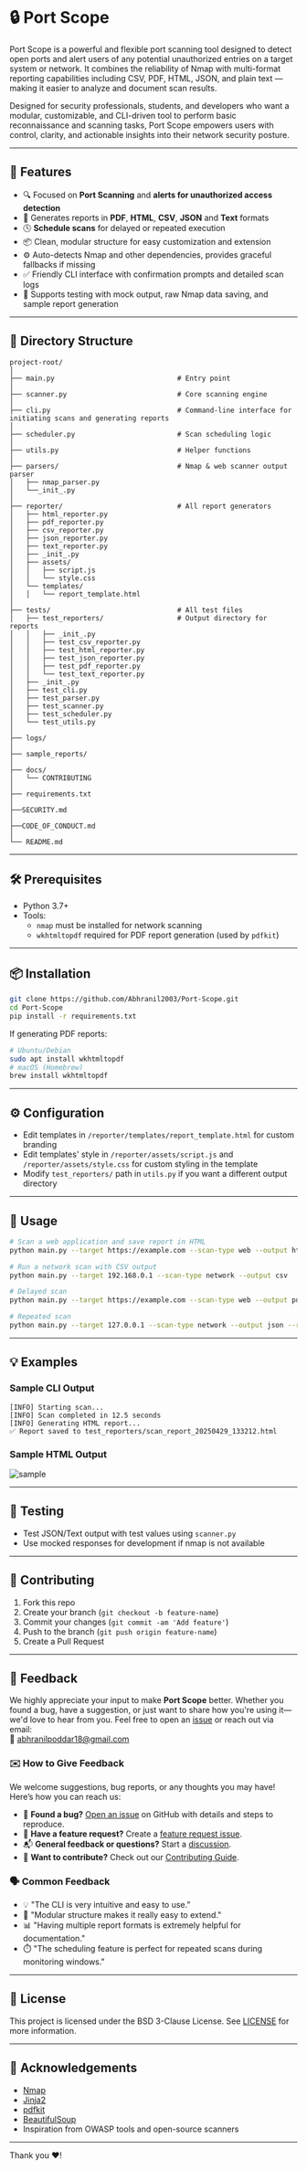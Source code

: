 # 🔒 Port Scope

Port Scope is a powerful and flexible port scanning tool designed to detect open ports and alert users of any potential unauthorized entries on a target system or network. It combines the reliability of Nmap with multi-format reporting capabilities including CSV, PDF, HTML, JSON, and plain text — making it easier to analyze and document scan results.

Designed for security professionals, students, and developers who want a modular, customizable, and CLI-driven tool to perform basic reconnaissance and scanning tasks, Port Scope empowers users with control, clarity, and actionable insights into their network security posture.

---

## 🚀 Features

- 🔍 Focused on **Port Scanning** and **alerts for unauthorized access detection**
- 📄 Generates reports in **PDF**, **HTML**, **CSV**, **JSON** and **Text** formats
- 🕓 **Schedule scans** for delayed or repeated execution
- 📦 Clean, modular structure for easy customization and extension
- ⚙️ Auto-detects Nmap and other dependencies, provides graceful fallbacks if missing
- ✅ Friendly CLI interface with confirmation prompts and detailed scan logs
- 🧪 Supports testing with mock output, raw Nmap data saving, and sample report generation

---

## 🧱 Directory Structure

```
project-root/
│
├── main.py                              # Entry point
│
├── scanner.py                           # Core scanning engine
│
├── cli.py                               # Command-line interface for initiating scans and generating reports
│   
├── scheduler.py                         # Scan scheduling logic
│   
├── utils.py                             # Helper functions
│   
├── parsers/                             # Nmap & web scanner output parser
│   ├── nmap_parser.py
│   └──_init_.py
│     
├── reporter/                            # All report generators
│   ├── html_reporter.py
│   ├── pdf_reporter.py
│   ├── csv_reporter.py
│   ├── json_reporter.py
│   ├── text_reporter.py
│   ├── _init_.py
│   ├── assets/
│   │   ├── script.js
│   │   └── style.css
│   └── templates/
│   │   └── report_template.html
│
├── tests/                               # All test files
│   ├── test_reporters/                  # Output directory for reports
│   │   ├── _init_.py
│   │   ├── test_csv_reporter.py
│   │   ├── test_html_reporter.py
│   │   ├── test_json_reporter.py
│   │   ├── test_pdf_reporter.py
│   │   └── test_text_reporter.py
│   ├── _init_.py
│   ├── test_cli.py
│   ├── test_parser.py
│   ├── test_scanner.py
│   ├── test_scheduler.py
│   └── test_utils.py
│        
├── logs/ 
│        
├── sample_reports/ 
│  
├── docs/
│   └── CONTRIBUTING
│
├── requirements.txt
│
├──SECURITY.md
│
├──CODE_OF_CONDUCT.md
│
└── README.md
```

---

## 🛠️ Prerequisites

- Python 3.7+
- Tools:
  - `nmap` must be installed for network scanning
  - `wkhtmltopdf` required for PDF report generation (used by `pdfkit`)

---

## 📦 Installation

```bash
git clone https://github.com/Abhranil2003/Port-Scope.git
cd Port-Scope
pip install -r requirements.txt
```

If generating PDF reports:
```bash
# Ubuntu/Debian
sudo apt install wkhtmltopdf
# macOS (Homebrew)
brew install wkhtmltopdf
```

---

## ⚙️ Configuration

- Edit templates in `/reporter/templates/report_template.html` for custom branding
- Edit templates' style in `/reporter/assets/script.js` and `/reporter/assets/style.css` for custom styling in the template
- Modify `test_reporters/` path in `utils.py` if you want a different output directory

---

## 🧪 Usage

```bash
# Scan a web application and save report in HTML
python main.py --target https://example.com --scan-type web --output html

# Run a network scan with CSV output
python main.py --target 192.168.0.1 --scan-type network --output csv

# Delayed scan
python main.py --target https://example.com --scan-type web --output pdf --delay 30

# Repeated scan
python main.py --target 127.0.0.1 --scan-type network --output json --repeat 3 --interval 60
```

---

## 💡 Examples

### Sample CLI Output

```text
[INFO] Starting scan...
[INFO] Scan completed in 12.5 seconds
[INFO] Generating HTML report...
✅ Report saved to test_reporters/scan_report_20250429_133212.html
```

### Sample HTML Output
![sample](https://yourimagehost.com/report_preview.png)

---

## 🧪 Testing

- Test JSON/Text output with test values using `scanner.py`
- Use mocked responses for development if nmap is not available

---

## 🤝 Contributing

1. Fork this repo
2. Create your branch (`git checkout -b feature-name`)
3. Commit your changes (`git commit -am 'Add feature'`)
4. Push to the branch (`git push origin feature-name`)
5. Create a Pull Request

---

## 💬 Feedback

We highly appreciate your input to make **Port Scope** better. Whether you found a bug, have a suggestion, or just want to share how you're using it—we'd love to hear from you. Feel free to open an [issue](https://github.com/Abhranil2003/Port-Scope/issues) or reach out via email:  
📧 abhranilpoddar18@gmail.com

### ✉️ How to Give Feedback

We welcome suggestions, bug reports, or any thoughts you may have! Here’s how you can reach us:

- 🐛 **Found a bug?** [Open an issue](https://github.com/Abhranil2003/port-scope/issues) on GitHub with details and steps to reproduce.
- 🌟 **Have a feature request?** Create a [feature request issue](https://github.com/Abhranil2003/port-scope/issues/new?labels=enhancement).
- 📬 **General feedback or questions?** Start a [discussion](https://github.com/Abhranil2003/port-scope/discussions).
- 🙌 **Want to contribute?** Check out our [Contributing Guide](#CONTRIBUTING).

### 🗣️ Common Feedback

- 💡 "The CLI is very intuitive and easy to use."
- 🧩 "Modular structure makes it really easy to extend."
- 📊 "Having multiple report formats is extremely helpful for documentation."
- ⏱️ "The scheduling feature is perfect for repeated scans during monitoring windows."


---

## 📄 License

This project is licensed under the BSD 3-Clause License. See [LICENSE](LICENSE) for more information.

---

## 🙏 Acknowledgements

- [Nmap](https://nmap.org/)
- [Jinja2](https://jinja.palletsprojects.com/)
- [pdfkit](https://pypi.org/project/pdfkit/)
- [BeautifulSoup](https://www.crummy.com/software/BeautifulSoup/)
- Inspiration from OWASP tools and open-source scanners

---

Thank you ❤️!
